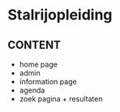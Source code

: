 # Stalrijopleiding


## CONTENT
* home page
* admin
* information page
* agenda
* zoek pagina + resultaten

